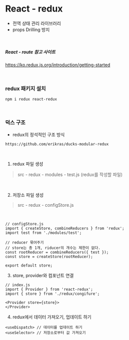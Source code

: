 # React - redux

- 전역 상태 관리 라이브러리
- props Drilling 방지

<br>

##### React - route 참고 사이트

https://ko.redux.js.org/introduction/getting-started

<br>

### redux 패키지 설치

```
npm i redux react-redux
```

<br>

### 덕스 구조

- redux의 정석적인 구조 방식

```
https://github.com/erikras/ducks-modular-redux
```

<br>

1. redux 파일 생성

> src - redux - modules - test.js (redux를 작성할 파일)

<br>

2. 저장소 파일 생성

> src - redux - configStore.js

<br>

```
// configStore.js
import { createStore, combineReducers } from 'redux';
import test from './modules/test';

// reducer 묶어주기
// store는 총 1개, riducer의 개수는 제한이 없다.
const rootReducer = combineReducers({ test });
const store = createStore(rootReducer);

export default store;
```

3. store, provider와 컴포넌트 연결

```
// index.js
import { Provider } from 'react-redux';
import { store } from './redux/congifure';

<Provider store={store}>
</Provider>
```

4. redux에서 데이터 가져오기, 업데이트 하기

```
<useDispatch> // 데이터를 업데이트 하기
<useSelector> // 저장소로부터 값 가져오기
```
